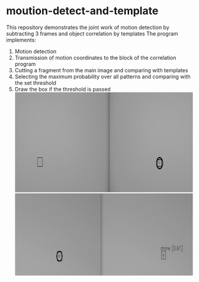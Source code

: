 # moution-detect-and-template
This repository demonstrates the joint work of motion detection by subtracting 3 frames and object correlation by templates
The program implements:
1. Motion detection
2. Transmission of motion coordinates to the block of the correlation program
3. Cutting a fragment from the main image and comparing with templates
4. Selecting the maximum probability over all patterns and comparing with the set threshold
5. Draw the box if the threshold is passed
![alt text](image.png)
![alt text](image_2.png) 
